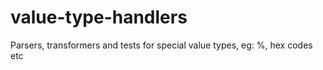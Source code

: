 # value-type-handlers
Parsers, transformers and tests for special value types, eg: %, hex codes etc

